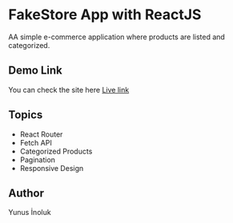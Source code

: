 # FakeStore App with ReactJS

AA simple e-commerce application where products are listed and categorized.

## Demo Link

You can check the site here
[Live link](https://yunus-fakestore.netlify.app/)

## Topics

- React Router
- Fetch API
- Categorized Products
- Pagination
- Responsive Design

## Author

Yunus İnoluk
